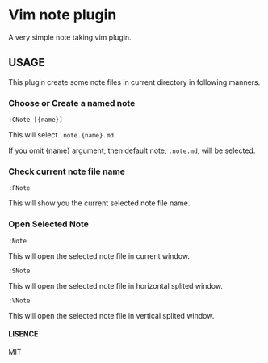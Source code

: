 # Vim note plugin

A very simple note taking vim plugin.

## USAGE

This plugin create some note files in current directory in following manners.

### Choose or Create a named note

    :CNote [{name}]

This will select `.note.{name}.md`.

If you omit {name} argument, then default note, `.note.md`, will be selected.

### Check current note file name

    :FNote

This will show you the current selected note file name.

### Open Selected Note

    :Note

This will open the selected note file in current window.

    :SNote

This will open the selected note file in horizontal splited  window.

    :VNote

This will open the selected note file in vertical splited  window.

#### LISENCE

MIT
